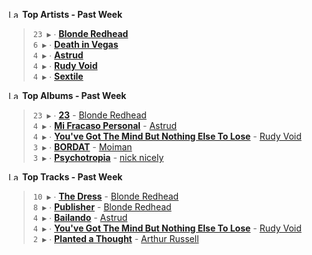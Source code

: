 <!--START_LASTFM_ARTISTS:{"period": "7day", "rows": 5}-->
<a href="https://last.fm" target="_blank"><img src="https://user-images.githubusercontent.com/17434202/215290617-e793598d-d7c9-428f-9975-156db1ba89cc.svg" alt="Last.fm Logo" width="18" height="13"/></a> **Top Artists - Past Week**

> `23 ▶️` ∙ **[Blonde Redhead](https://www.last.fm/music/Blonde+Redhead)**<br/>
> `6 ▶️` ∙ **[Death in Vegas](https://www.last.fm/music/Death+in+Vegas)**<br/>
> `4 ▶️` ∙ **[Astrud](https://www.last.fm/music/Astrud)**<br/>
> `4 ▶️` ∙ **[Rudy Void](https://www.last.fm/music/Rudy+Void)**<br/>
> `4 ▶️` ∙ **[Sextile](https://www.last.fm/music/Sextile)**<br/>
<!--END_LASTFM_ARTISTS-->

<!--START_LASTFM_ALBUMS:{"period": "7day", "rows": 5}-->
<a href="https://last.fm" target="_blank"><img src="https://user-images.githubusercontent.com/17434202/215290617-e793598d-d7c9-428f-9975-156db1ba89cc.svg" alt="Last.fm Logo" width="18" height="13"/></a> **Top Albums - Past Week**

> `23 ▶️` ∙ **[23](https://www.last.fm/music/Blonde+Redhead/23)** - [Blonde Redhead](https://www.last.fm/music/Blonde+Redhead)<br/>
> `4 ▶️` ∙ **[Mi Fracaso Personal](https://www.last.fm/music/Astrud/Mi+Fracaso+Personal)** - [Astrud](https://www.last.fm/music/Astrud)<br/>
> `4 ▶️` ∙ **[You've Got The Mind But Nothing Else To Lose](https://www.last.fm/music/Rudy+Void/You%27ve+Got+The+Mind+But+Nothing+Else+To+Lose)** - [Rudy Void](https://www.last.fm/music/Rudy+Void)<br/>
> `3 ▶️` ∙ **[BORDAT](https://www.last.fm/music/Moiman/BORDAT)** - [Moiman](https://www.last.fm/music/Moiman)<br/>
> `3 ▶️` ∙ **[Psychotropia](https://www.last.fm/music/nick+nicely/Psychotropia)** - [nick nicely](https://www.last.fm/music/nick+nicely)<br/>
<!--END_LASTFM_ALBUMS-->

<!--START_LASTFM_TRACKS:{"period": "7day", "rows": 5}-->
<a href="https://last.fm" target="_blank"><img src="https://user-images.githubusercontent.com/17434202/215290617-e793598d-d7c9-428f-9975-156db1ba89cc.svg" alt="Last.fm Logo" width="18" height="13"/></a> **Top Tracks - Past Week**

> `10 ▶️` ∙ **[The Dress](https://www.last.fm/music/Blonde+Redhead/_/The+Dress)** - [Blonde Redhead](https://www.last.fm/music/Blonde+Redhead)<br/>
> `8 ▶️` ∙ **[Publisher](https://www.last.fm/music/Blonde+Redhead/_/Publisher)** - [Blonde Redhead](https://www.last.fm/music/Blonde+Redhead)<br/>
> `4 ▶️` ∙ **[Bailando](https://www.last.fm/music/Astrud/_/Bailando)** - [Astrud](https://www.last.fm/music/Astrud)<br/>
> `4 ▶️` ∙ **[You've Got The Mind But Nothing Else To Lose](https://www.last.fm/music/Rudy+Void/_/You%27ve+Got+The+Mind+But+Nothing+Else+To+Lose)** - [Rudy Void](https://www.last.fm/music/Rudy+Void)<br/>
> `2 ▶️` ∙ **[Planted a Thought](https://www.last.fm/music/Arthur+Russell/_/Planted+a+Thought)** - [Arthur Russell](https://www.last.fm/music/Arthur+Russell)<br/>
<!--END_LASTFM_TRACKS-->